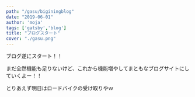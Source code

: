 ```yaml
---
path: "/gasu/biginingblog"
date: "2019-06-01"
author: 'moja'
tags: ['gatsby','blog']
title: "ブログスタート"
cover: "./gasu.png"
---
```

ブログ遂にスタート！！

まだ全然機能も足りないけど、これから機能増やしてまともなブログサイトにしていくよー！！

とりあえず明日はロードバイクの受け取りやｗ
